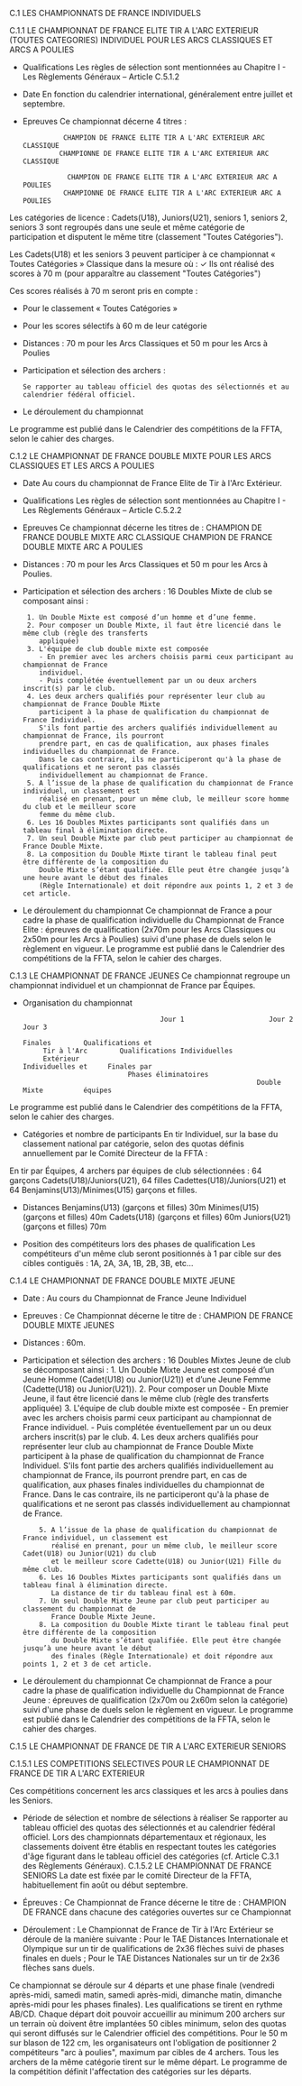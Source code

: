 C.1 LES CHAMPIONNATS DE FRANCE INDIVIDUELS

C.1.1 LE CHAMPIONNAT DE FRANCE ELITE TIR A L'ARC EXTERIEUR (TOUTES CATEGORIES) INDIVIDUEL POUR
LES ARCS CLASSIQUES ET ARCS A POULIES

- Qualifications
  Les règles de sélection sont mentionnées au Chapitre I - Les Règlements Généraux – Article C.5.1.2

- Date
  En fonction du calendrier international, généralement entre juillet et septembre.

- Epreuves
  Ce championnat décerne 4 titres :

                CHAMPION DE FRANCE ELITE TIR A L'ARC EXTERIEUR ARC CLASSIQUE
               CHAMPIONNE DE FRANCE ELITE TIR A L'ARC EXTERIEUR ARC CLASSIQUE

                 CHAMPION DE FRANCE ELITE TIR A L'ARC EXTERIEUR ARC A POULIES
                CHAMPIONNE DE FRANCE ELITE TIR A L'ARC EXTERIEUR ARC A POULIES

Les catégories de licence : Cadets(U18), Juniors(U21), seniors 1, seniors 2, seniors 3 sont regroupés dans
une seule et même catégorie de participation et disputent le même titre (classement "Toutes Catégories").

Les Cadets(U18) et les seniors 3 peuvent participer à ce championnat « Toutes Catégories » Classique
dans la mesure où :
✓ Ils ont réalisé des scores à 70 m (pour apparaître au classement "Toutes Catégories")

Ces scores réalisés à 70 m seront pris en compte :

- Pour le classement « Toutes Catégories »
- Pour les scores sélectifs à 60 m de leur catégorie

- Distances : 70 m pour les Arcs Classiques et 50 m pour les Arcs à Poulies

- Participation et sélection des archers :

      Se rapporter au tableau officiel des quotas des sélectionnés et au calendrier fédéral officiel.

- Le déroulement du championnat

Le programme est publié dans le Calendrier des compétitions de la FFTA, selon le cahier des charges.

C.1.2 LE CHAMPIONNAT DE FRANCE DOUBLE MIXTE POUR LES ARCS CLASSIQUES ET LES ARCS A POULIES

- Date
  Au cours du championnat de France Elite de Tir à l'Arc Extérieur.

- Qualifications
  Les règles de sélection sont mentionnées au Chapitre I - Les Règlements Généraux – Article C.5.2.2

- Epreuves
  Ce championnat décerne les titres de :
  CHAMPION DE FRANCE DOUBLE MIXTE ARC CLASSIQUE
  CHAMPION DE FRANCE DOUBLE MIXTE ARC A POULIES

- Distances : 70 m pour les Arcs Classiques et 50 m pour les Arcs à Poulies.

- Participation et sélection des archers : 16 Doubles Mixte de club se composant ainsi :

       1. Un Double Mixte est composé d’un homme et d’une femme.
       2. Pour composer un Double Mixte, il faut être licencié dans le même club (règle des transferts
          appliquée)
       3. L'équipe de club double mixte est composée
          - En premier avec les archers choisis parmi ceux participant au championnat de France
          individuel.
          - Puis complétée éventuellement par un ou deux archers inscrit(s) par le club.
       4. Les deux archers qualifiés pour représenter leur club au championnat de France Double Mixte
          participent à la phase de qualification du championnat de France Individuel.
          S'ils font partie des archers qualifiés individuellement au championnat de France, ils pourront
          prendre part, en cas de qualification, aux phases finales individuelles du championnat de France.
          Dans le cas contraire, ils ne participeront qu'à la phase de qualifications et ne seront pas classés
          individuellement au championnat de France.
       5. A l’issue de la phase de qualification du championnat de France individuel, un classement est
          réalisé en prenant, pour un même club, le meilleur score homme du club et le meilleur score
          femme du même club.
       6. Les 16 Doubles Mixtes participants sont qualifiés dans un tableau final à élimination directe.
       7. Un seul Double Mixte par club peut participer au championnat de France Double Mixte.
       8. La composition du Double Mixte tirant le tableau final peut être différente de la composition du
          Double Mixte s’étant qualifiée. Elle peut être changée jusqu’à une heure avant le début des finales
          (Règle Internationale) et doit répondre aux points 1, 2 et 3 de cet article.

- Le déroulement du championnat
  Ce championnat de France a pour cadre la phase de qualification individuelle du Championnat de
  France Elite : épreuves de qualification (2x70m pour les Arcs Classiques ou 2x50m pour les Arcs à Poulies)
  suivi d'une phase de duels selon le règlement en vigueur.
  Le programme est publié dans le Calendrier des compétitions de la FFTA, selon le cahier des charges.

C.1.3 LE CHAMPIONNAT DE FRANCE JEUNES
Ce championnat regroupe un championnat individuel et un championnat de France par Équipes.

- Organisation du championnat

                                        Jour 1                     Jour 2             Jour 3
                                                                   Finales        Qualifications et
           Tir à l'Arc        Qualifications Individuelles
           Extérieur                                           Individuelles et     Finales par
                                Phases éliminatoires
                                                                Double Mixte          équipes

Le programme est publié dans le Calendrier des compétitions de la FFTA, selon le cahier des charges.

- Catégories et nombre de participants
  En tir Individuel, sur la base du classement national par catégorie, selon des quotas définis annuellement
  par le Comité Directeur de la FFTA :

En tir par Équipes, 4 archers par équipes de club sélectionnées : 64 garçons Cadets(U18)/Juniors(U21),
64 filles Cadettes(U18)/Juniors(U21) et 64 Benjamins(U13)/Minimes(U15) garçons et filles.

- Distances
  Benjamins(U13) (garçons et filles) 30m
  Minimes(U15) (garçons et filles) 40m
  Cadets(U18) (garçons et filles) 60m
  Juniors(U21) (garçons et filles) 70m

- Position des compétiteurs lors des phases de qualification
  Les compétiteurs d'un même club seront positionnés à 1 par cible sur des cibles contiguës : 1A, 2A, 3A,
  1B, 2B, 3B, etc…

C.1.4 LE CHAMPIONNAT DE FRANCE DOUBLE MIXTE JEUNE

- Date :
  Au cours du Championnat de France Jeune Individuel

- Epreuves :
  Ce Championnat décerne le titre de : CHAMPION DE FRANCE DOUBLE MIXTE JEUNES

- Distances : 60m.

- Participation et sélection des archers : 16 Doubles Mixtes Jeune de club se décomposant ainsi : 1. Un Double Mixte Jeune est composé d’un Jeune Homme (Cadet(U18) ou Junior(U21)) et
  d’une Jeune Femme (Cadette(U18) ou Junior(U21)). 2. Pour composer un Double Mixte Jeune, il faut être licencié dans le même club (règle des
  transferts appliquée) 3. L'équipe de club double mixte est composée - En premier avec les archers choisis parmi ceux participant au championnat de France
  individuel. - Puis complétée éventuellement par un ou deux archers inscrit(s) par le club. 4. Les deux archers qualifiés pour représenter leur club au championnat de France Double
  Mixte participent à la phase de qualification du championnat de France Individuel.
  S'ils font partie des archers qualifiés individuellement au championnat de France, ils pourront
  prendre part, en cas de qualification, aux phases finales individuelles du championnat de
  France.
  Dans le cas contraire, ils ne participeront qu'à la phase de qualifications et ne seront pas
  classés individuellement au championnat de France.

          5. A l’issue de la phase de qualification du championnat de France individuel, un classement est
             réalisé en prenant, pour un même club, le meilleur score Cadet(U18) ou Junior(U21) du club
             et le meilleur score Cadette(U18) ou Junior(U21) Fille du même club.
          6. Les 16 Doubles Mixtes participants sont qualifiés dans un tableau final à élimination directe.
             La distance de tir du tableau final est à 60m.
          7. Un seul Double Mixte Jeune par club peut participer au classement du championnat de
             France Double Mixte Jeune.
          8. La composition du Double Mixte tirant le tableau final peut être différente de la composition
             du Double Mixte s’étant qualifiée. Elle peut être changée jusqu’à une heure avant le début
             des finales (Règle Internationale) et doit répondre aux points 1, 2 et 3 de cet article.

- Le déroulement du championnat
  Ce championnat de France a pour cadre la phase de qualification individuelle du Championnat de France
  Jeune : épreuves de qualification (2x70m ou 2x60m selon la catégorie) suivi d'une phase de duels selon le
  règlement en vigueur.
  Le programme est publié dans le Calendrier des compétitions de la FFTA, selon le cahier des charges.

C.1.5 LE CHAMPIONNAT DE FRANCE DE TIR A L'ARC EXTERIEUR SENIORS

C.1.5.1 LES COMPETITIONS SELECTIVES POUR LE CHAMPIONNAT DE FRANCE DE TIR A L'ARC EXTERIEUR

Ces compétitions concernent les arcs classiques et les arcs à poulies dans les Seniors.

- Période de sélection et nombre de sélections à réaliser
  Se rapporter au tableau officiel des quotas des sélectionnés et au calendrier fédéral officiel.
  Lors des championnats départementaux et régionaux, les classements doivent être établis en respectant
  toutes les catégories d'âge figurant dans le tableau officiel des catégories (cf. Article C.3.1 des Règlements
  Généraux).
  C.1.5.2 LE CHAMPIONNAT DE FRANCE SENIORS
  La date est fixée par le comité Directeur de la FFTA, habituellement fin août ou début septembre.

- Épreuves :
  Ce Championnat de France décerne le titre de : CHAMPION DE FRANCE dans chacune des catégories
  ouvertes sur ce Championnat

- Déroulement :
  Le Championnat de France de Tir à l'Arc Extérieur se déroule de la manière suivante :
  Pour le TAE Distances Internationale et Olympique
  sur un tir de qualifications de 2x36 flèches suivi de phases finales en duels ;
  Pour le TAE Distances Nationales
  sur un tir de 2x36 flèches sans duels.

Ce championnat se déroule sur 4 départs et une phase finale (vendredi après-midi, samedi matin, samedi après-midi,
dimanche matin, dimanche après-midi pour les phases finales).
Les qualifications se tirent en rythme AB/CD.
Chaque départ doit pouvoir accueillir au minimum 200 archers sur un terrain où doivent être implantées
50 cibles minimum, selon des quotas qui seront diffusés sur le Calendrier officiel des compétitions.
Pour le 50 m sur blason de 122 cm, les organisateurs ont l'obligation de positionner 2 compétiteurs "arc
à poulies", maximum par cibles de 4 archers.
Tous les archers de la même catégorie tirent sur le même départ. Le programme de la compétition définit
l'affectation des catégories sur les départs.
